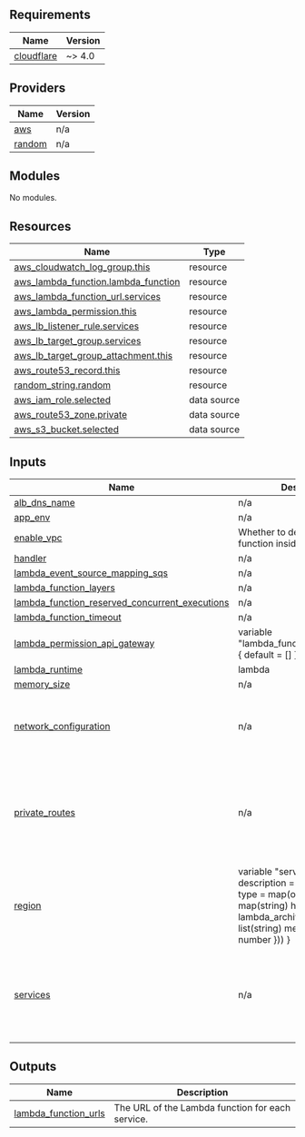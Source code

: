 <!-- BEGIN_TF_DOCS -->
## Requirements

| Name | Version |
|------|---------|
| <a name="requirement_cloudflare"></a> [cloudflare](#requirement\_cloudflare) | ~> 4.0 |

## Providers

| Name | Version |
|------|---------|
| <a name="provider_aws"></a> [aws](#provider\_aws) | n/a |
| <a name="provider_random"></a> [random](#provider\_random) | n/a |

## Modules

No modules.

## Resources

| Name | Type |
|------|------|
| [aws_cloudwatch_log_group.this](https://registry.terraform.io/providers/hashicorp/aws/latest/docs/resources/cloudwatch_log_group) | resource |
| [aws_lambda_function.lambda_function](https://registry.terraform.io/providers/hashicorp/aws/latest/docs/resources/lambda_function) | resource |
| [aws_lambda_function_url.services](https://registry.terraform.io/providers/hashicorp/aws/latest/docs/resources/lambda_function_url) | resource |
| [aws_lambda_permission.this](https://registry.terraform.io/providers/hashicorp/aws/latest/docs/resources/lambda_permission) | resource |
| [aws_lb_listener_rule.services](https://registry.terraform.io/providers/hashicorp/aws/latest/docs/resources/lb_listener_rule) | resource |
| [aws_lb_target_group.services](https://registry.terraform.io/providers/hashicorp/aws/latest/docs/resources/lb_target_group) | resource |
| [aws_lb_target_group_attachment.this](https://registry.terraform.io/providers/hashicorp/aws/latest/docs/resources/lb_target_group_attachment) | resource |
| [aws_route53_record.this](https://registry.terraform.io/providers/hashicorp/aws/latest/docs/resources/route53_record) | resource |
| [random_string.random](https://registry.terraform.io/providers/hashicorp/random/latest/docs/resources/string) | resource |
| [aws_iam_role.selected](https://registry.terraform.io/providers/hashicorp/aws/latest/docs/data-sources/iam_role) | data source |
| [aws_route53_zone.private](https://registry.terraform.io/providers/hashicorp/aws/latest/docs/data-sources/route53_zone) | data source |
| [aws_s3_bucket.selected](https://registry.terraform.io/providers/hashicorp/aws/latest/docs/data-sources/s3_bucket) | data source |

## Inputs

| Name | Description | Type | Default | Required |
|------|-------------|------|---------|:--------:|
| <a name="input_alb_dns_name"></a> [alb\_dns\_name](#input\_alb\_dns\_name) | n/a | `string` | n/a | yes |
| <a name="input_app_env"></a> [app\_env](#input\_app\_env) | n/a | `any` | n/a | yes |
| <a name="input_enable_vpc"></a> [enable\_vpc](#input\_enable\_vpc) | Whether to deploy the Lambda function inside a VPC. | `bool` | `true` | no |
| <a name="input_handler"></a> [handler](#input\_handler) | n/a | `string` | `"build/server.handler"` | no |
| <a name="input_lambda_event_source_mapping_sqs"></a> [lambda\_event\_source\_mapping\_sqs](#input\_lambda\_event\_source\_mapping\_sqs) | n/a | `map` | `{}` | no |
| <a name="input_lambda_function_layers"></a> [lambda\_function\_layers](#input\_lambda\_function\_layers) | n/a | `list` | `[]` | no |
| <a name="input_lambda_function_reserved_concurrent_executions"></a> [lambda\_function\_reserved\_concurrent\_executions](#input\_lambda\_function\_reserved\_concurrent\_executions) | n/a | `number` | `-1` | no |
| <a name="input_lambda_function_timeout"></a> [lambda\_function\_timeout](#input\_lambda\_function\_timeout) | n/a | `number` | `60` | no |
| <a name="input_lambda_permission_api_gateway"></a> [lambda\_permission\_api\_gateway](#input\_lambda\_permission\_api\_gateway) | variable "lambda\_function\_environment" { default = [] } | `map` | `{}` | no |
| <a name="input_lambda_runtime"></a> [lambda\_runtime](#input\_lambda\_runtime) | lambda | `string` | `"nodejs20.x"` | no |
| <a name="input_memory_size"></a> [memory\_size](#input\_memory\_size) | n/a | `number` | `128` | no |
| <a name="input_network_configuration"></a> [network\_configuration](#input\_network\_configuration) | n/a | <pre>object({<br>    vpc_id          = string,<br>    subnets         = list(string),<br>    security_groups = list(string)<br>  })</pre> | n/a | yes |
| <a name="input_private_routes"></a> [private\_routes](#input\_private\_routes) | n/a | <pre>object({<br>    enabled     = bool,<br>    root_domain = string,<br>    load_balancer_listener = object({<br>      arn               = string<br>      load_balancer_arn = string<br>    })<br>  })</pre> | n/a | yes |
| <a name="input_region"></a> [region](#input\_region) | variable "services" { description = "Map of services" type = map(object({ env                  = map(string) handler              = string lambda\_architectures = list(string) memory\_size          = number })) } | `string` | n/a | yes |
| <a name="input_services"></a> [services](#input\_services) | n/a | <pre>list(object({<br>    name                 = string<br>    env                  = map(string)<br>    handler              = string<br>    lambda_architectures = list(string)<br>    memory_size          = number<br>  }))</pre> | n/a | yes |

## Outputs

| Name | Description |
|------|-------------|
| <a name="output_lambda_function_urls"></a> [lambda\_function\_urls](#output\_lambda\_function\_urls) | The URL of the Lambda function for each service. |
<!-- END_TF_DOCS -->